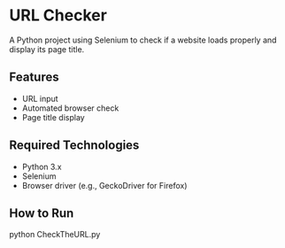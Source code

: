 # URL Checker

A Python project using Selenium to check if a website loads properly and display its page title.

## Features
- URL input
- Automated browser check
- Page title display

## Required Technologies
- Python 3.x
- Selenium
- Browser driver (e.g., GeckoDriver for Firefox)

## How to Run
python CheckTheURL.py
